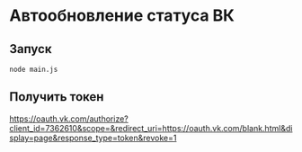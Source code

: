 # Автообновление статуса ВК

## Запуск
```node main.js```

## Получить токен
https://oauth.vk.com/authorize?client_id=7362610&scope=&redirect_uri=https://oauth.vk.com/blank.html&display=page&response_type=token&revoke=1
